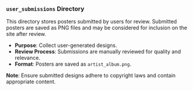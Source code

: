 ### `user_submissions` Directory

This directory stores posters submitted by users for review. Submitted posters are saved as PNG files and may be considered for inclusion on the site after review.

- **Purpose**: Collect user-generated designs.
- **Review Process**: Submissions are manually reviewed for quality and relevance.
- **Format**: Posters are saved as `artist_album.png`.

**Note**: Ensure submitted designs adhere to copyright laws and contain appropriate content.